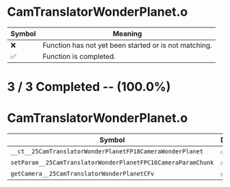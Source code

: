 # CamTranslatorWonderPlanet.o
| Symbol | Meaning 
| ------------- | ------------- 
| :x: | Function has not yet been started or is not matching. 
| :white_check_mark: | Function is completed. 


# 3 / 3 Completed -- (100.0%)
# CamTranslatorWonderPlanet.o
| Symbol | Decompiled? |
| ------------- | ------------- |
| `__ct__25CamTranslatorWonderPlanetFP18CameraWonderPlanet` | :white_check_mark: |
| `setParam__25CamTranslatorWonderPlanetFPC16CameraParamChunk` | :white_check_mark: |
| `getCamera__25CamTranslatorWonderPlanetCFv` | :white_check_mark: |
